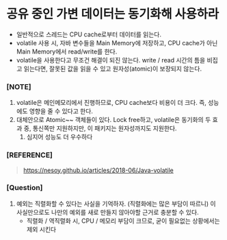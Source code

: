 # 공유 중인 가변 데이터는 동기화해 사용하라
- 일반적으로 스레드는 CPU cache로부터 데이터를 읽는다.
- volatile 사용 시, 자바 변수들을 Main Memory에 저장하고, CPU cache가 아닌 Main Memory에서 read/write를 한다.
- volatile을 사용한다고 무조건 해결이 되진 않는다. write / read 시간의 틈을 비집고 읽는다면, 잘못된 값을 읽을 수 있고 원자성(atomic)이 보장되지 않는다.

### [NOTE]
1. volatile은 메인메모리에서 진행하므로, CPU cache보다 비용이 더 크다. 즉, 성능에도 영향을 줄 수 있다고 한다.
2. 대체안으로 Atomic~~ 객체들이 있다. Lock free하고, volatile은 동기화의 두 효과 중, 통신쪽만 지원하지만, 이 패키지는 원자성까지도 지원한다.
   1. 심지어 성능도 더  우수하다


### [REFERENCE]
> https://nesoy.github.io/articles/2018-06/Java-volatile

### [Question]
1. 예외는 직렬화할 수 있다는 사실을 기억하자. (직렬화에는 많은 부담이 따르니) 이 사실만으로도 나만의 예외를 새로 만들지 않아야할 근거로 충분할 수 있다.
   - 직렬화 / 역직렬화 시, CPU / 메모리 부담이 크므로, 굳이 필요없는 상황에서는 제외 시킨다
